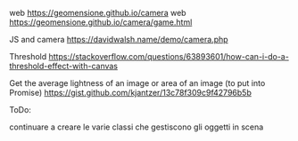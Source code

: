 web https://geomensione.github.io/camera web https://geomensione.github.io/camera/game.html

JS and camera https://davidwalsh.name/demo/camera.php

Threshold https://stackoverflow.com/questions/63893601/how-can-i-do-a-threshold-effect-with-canvas

Get the average lightness of an image or area of an image (to put into Promise) https://gist.github.com/kjantzer/13c78f309c9f42796b5b

ToDo:

continuare a creare le varie classi che gestiscono gli oggetti in scena
